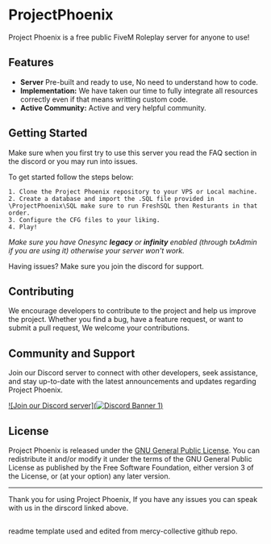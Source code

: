 # ProjectPhoenix

Project Phoenix is a free public FiveM Roleplay server for anyone to use!  

## Features

- **Server** Pre-built and ready to use, No need to understand how to code. 
- **Implementation:** We have taken our time to fully integrate all resources correctly even if that means writting custom code.
- **Active Community:** Active and very helpful community.

## Getting Started

Make sure when you first try to use this server you read the FAQ section in the discord or you may run into issues.

To get started follow the steps below:

    1. Clone the Project Phoenix repository to your VPS or Local machine.
    2. Create a database and import the .SQL file provided in \ProjectPhoenix\SQL make sure to run FreshSQL then Resturants in that order.
    3. Configure the CFG files to your liking.
    4. Play!
    
*Make sure you have Onesync* ***legacy*** *or* ***infinity*** *enabled (through txAdmin if you are using it) otherwise your server won't work.*
 
   

Having issues? Make sure you join the discord for support.

## Contributing

We encourage developers to contribute to the project and help us improve the project. Whether you find a bug, have a feature request, or want to submit a pull request, We welcome your contributions.


## Community and Support

Join our Discord server to connect with other developers, seek assistance, and stay up-to-date with the latest announcements and updates regarding Project Phoenix.

[![Join our Discord server](![Discord Banner 1](https://discordapp.com/api/guilds/947662586164420619/widget.png?style=banner1))](https://dsc.gg/project-phoenix)

## License

Project Phoenix is released under the [GNU General Public License](LICENSE). You can redistribute it and/or modify it under the terms of the GNU General Public License as published by
the Free Software Foundation, either version 3 of the License, or
(at your option) any later version.

---

Thank you for using Project Phoenix, If you have any issues you can speak with us in the dirscord linked above.

## 
readme template used and edited from mercy-collective github repo.
